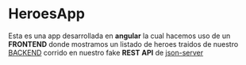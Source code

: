 # HeroesApp

Esta es una app desarrollada en **angular** la cual hacemos uso de un **FRONTEND** donde mostramos un listado de heroes traidos de nuestro [BACKEND](https://github.com/EmilioMartel/heroesApp-server/blob/main/db.json) corrido en nuestro fake **REST API** de [json-server](https://www.npmjs.com/package/json-server)
